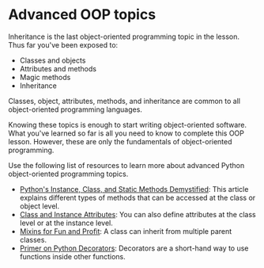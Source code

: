# Advanced OOP topics

Inheritance is the last object-oriented programming topic in the lesson. Thus far you've been exposed to:

- Classes and objects
- Attributes and methods
- Magic methods
- Inheritance

Classes, object, attributes, methods, and inheritance are common to all object-oriented programming languages.

Knowing these topics is enough to start writing object-oriented software. What you've learned so far is all you need to know to complete this OOP lesson. However, these are only the fundamentals of object-oriented programming.

Use the following list of resources to learn more about advanced Python object-oriented programming topics.

- [Python's Instance, Class, and Static Methods Demystified](https://realpython.com/instance-class-and-static-methods-demystified/): This article explains different types of methods that can be accessed at the class or object level.
- [Class and Instance Attributes](https://www.python-course.eu/python3_class_and_instance_attributes.php): You can also define attributes at the class level or at the instance level.
- [Mixins for Fun and Profit](https://easyaspython.com/mixins-for-fun-and-profit-cb9962760556): A class can inherit from multiple parent classes.
- [Primer on Python Decorators](https://realpython.com/primer-on-python-decorators/): Decorators are a short-hand way to use functions inside other functions.

